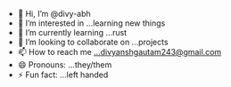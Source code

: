 - 👋 Hi, I’m @divy-abh
- 👀 I’m interested in ...learning new things
- 🌱 I’m currently learning ...rust
- 💞️ I’m looking to collaborate on ...projects
- 📫 How to reach me ...divyanshgautam243@gmail.com
- 😄 Pronouns: ...they/them
- ⚡ Fun fact: ...left handed 

<!---
divy-abh/divy-abh is a ✨ special ✨ repository because its `README.md` (this file) appears on your GitHub profile.
You can click the Preview link to take a look at your changes.
--->

